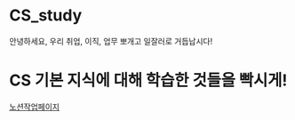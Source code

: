 # CS_study

안녕하세요,
우리 취업, 이직, 업무 뽀개고 일잘러로 거듭납시다!


# CS 기본 지식에 대해 학습한 것들을 빡시게!


[노션작업페이지](https://persistent-fruit-85b.notion.site/CS-d590fd06f2e74578b6215f07119df8ab)
